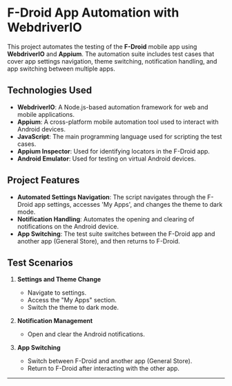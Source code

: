 # F-Droid App Automation with WebdriverIO

This project automates the testing of the **F-Droid** mobile app using **WebdriverIO** and **Appium**. The automation suite includes test cases that cover app settings navigation, theme switching, notification handling, and app switching between multiple apps.

## Technologies Used

- **WebdriverIO**: A Node.js-based automation framework for web and mobile applications.
- **Appium**: A cross-platform mobile automation tool used to interact with Android devices.
- **JavaScript**: The main programming language used for scripting the test cases.
- **Appium Inspector**: Used for identifying locators in the F-Droid app.
- **Android Emulator**: Used for testing on virtual Android devices.

## Project Features

- **Automated Settings Navigation**: The script navigates through the F-Droid app settings, accesses 'My Apps', and changes the theme to dark mode.
- **Notification Handling**: Automates the opening and clearing of notifications on the Android device.
- **App Switching**: The test suite switches between the F-Droid app and another app (General Store), and then returns to F-Droid.

## Test Scenarios

1. **Settings and Theme Change**
   - Navigate to settings.
   - Access the "My Apps" section.
   - Switch the theme to dark mode.

2. **Notification Management**
   - Open and clear the Android notifications.
   
3. **App Switching**
   - Switch between F-Droid and another app (General Store).
   - Return to F-Droid after interacting with the other app.
  ---

